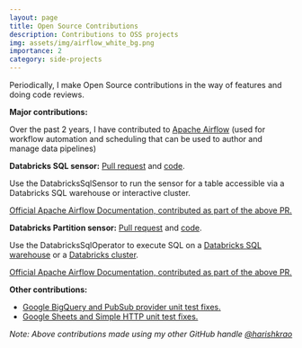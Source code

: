 ```yaml
---
layout: page
title: Open Source Contributions
description: Contributions to OSS projects
img: assets/img/airflow_white_bg.png
importance: 2
category: side-projects
---
```


Periodically, I make Open Source contributions in the way of features and doing code reviews.

**Major contributions:**

Over the past 2 years, I have contributed to [Apache Airflow](https://airflow.apache.org/) (used for workflow automation and scheduling that can be used to author and manage data pipelines)

**Databricks SQL sensor:**
[Pull request](https://github.com/apache/airflow/pull/30477/files) and [code](https://github.com/apache/airflow/blob/main/airflow/providers/databricks/sensors/databricks_sql.py).

Use the DatabricksSqlSensor to run the sensor for a table accessible via a Databricks SQL warehouse or interactive cluster.

[Official Apache Airflow Documentation, contributed as part of the above PR.](https://airflow.apache.org/docs/apache-airflow-providers-databricks/stable/operators/sql.html#databrickssqlsensor)


**Databricks Partition sensor:**
[Pull request](https://github.com/apache/airflow/pull/30980/files) and [code](https://github.com/apache/airflow/blob/main/airflow/providers/databricks/sensors/databricks_partition.py).

Use the DatabricksSqlOperator to execute SQL on a [Databricks SQL warehouse](https://docs.databricks.com/sql/admin/sql-endpoints.html) or a [Databricks cluster](https://docs.databricks.com/clusters/index.html).

[Official Apache Airflow Documentation, contributed as part of the above PR.](https://airflow.apache.org/docs/apache-airflow-providers-databricks/stable/operators/sql.html#databrickspartitionsensor)

**Other contributions:**

- [Google BigQuery and PubSub provider unit test fixes.](https://github.com/apache/airflow/pull/22213)
- [Google Sheets and Simple HTTP unit test fixes.](https://github.com/apache/airflow/pull/22104)

*Note: Above contributions made using my other GitHub handle [@harishkrao](https://github.com/harishkrao)*
